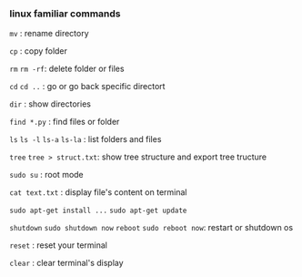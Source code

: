 ### linux familiar commands

`mv` : rename directory

`cp` : copy folder

`rm` `rm -rf`: delete folder or files

`cd` `cd ..` : go or go back specific directort

`dir` : show directories

`find *.py` : find files or folder

`ls` `ls -l` `ls-a` `ls-la` : list folders and files

`tree` `tree > struct.txt`: show tree structure and export tree tructure

`sudo su` : root mode

`cat text.txt` : display file's content on terminal

`sudo apt-get install ...` `sudo apt-get update`

`shutdown` `sudo shutdown now` `reboot` `sudo reboot now`: restart or shutdown os

`reset` : reset your terminal

`clear` : clear terminal's display
